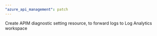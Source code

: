 ```yaml
---
"azure_api_management": patch
---
```


Create APIM diagnostic setting resource, to forward logs to Log Analytics workspace
